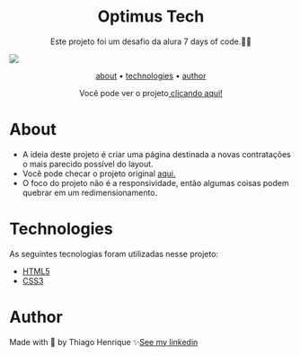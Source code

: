<h1 align="center">Optimus Tech</h1>

<p align="center">Este projeto foi um desafio da alura 7 days of code.👨‍💻</p>

<img src="https://user-images.githubusercontent.com/92443688/164052896-06f26d2c-d2dd-40b6-ae18-f8895026be1b.jpg">

<p align="center">
    <a href="#about">about</a> •
    <a href="#technologies">technologies</a> •
    <a href="#author">author</a> 
</p>

<p align="center">Você pode ver o projeto<a href="https://aloptimustech.netlify.app"> clicando aqui!</a></p>

# About

- A ideia deste projeto é criar uma página destinada a novas contratações o mais parecido possível do layout.
- Você pode checar o projeto original <a href="https://www.figma.com/file/mm3MLozvUDGhDRTxSLlGL5/7daysOfCode-HTML-CSS?node-id=0%3A1">aqui.</a>
- O foco do projeto não é a responsividade, então algumas coisas podem quebrar em um redimensionamento.
 
# Technologies

As seguintes tecnologias foram utilizadas nesse projeto:

- <a href="https://developer.mozilla.org/pt-BR/docs/Web/HTML">HTML5</a>
- <a href="https://developer.mozilla.org/pt-BR/docs/Web/CSS">CSS3</a>


# Author

Made with 💜 by Thiago Henrique ✨<a href="https://www.linkedin.com/in/thiago-fid%C3%AAncio-a24578224/">See my linkedin</a>

